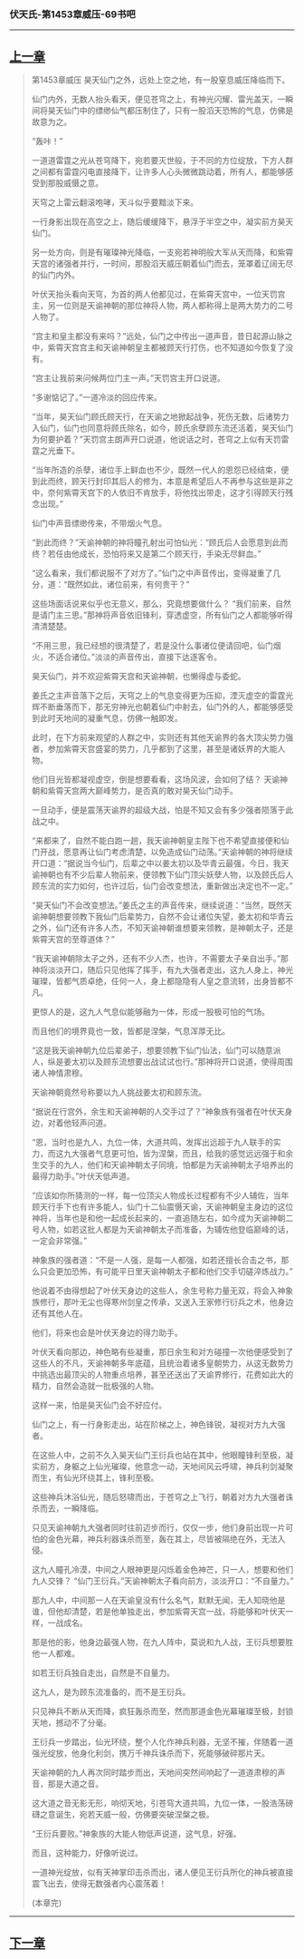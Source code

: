 ### 伏天氏-第1453章威压-69书吧

--------
[上一章](./9ebe043c7f7d13622d0fb0b1406e9dcd.md)
--------


>
>
>
>第1453章威压
>昊天仙门之外，远处上空之地，有一股窒息威压降临而下。
>
>仙门内外，无数人抬头看天，便见苍穹之上，有神光闪耀、雷光盖天，一瞬间将昊天仙门中的缥缈仙气都压制住了，只有一股滔天恐怖的气息，仿佛是故意为之。
>
>“轰咔！”
>
>一道道雷霆之光从苍穹降下，宛若要灭世般，于不同的方位绽放，下方人群之间都有雷霆闪电直接降下，让许多人心头微微跳动着，所有人，都能够感受到那股威慑之意。
>
>天穹之上雷云翻滚咆哮，天斗似乎要黯淡下来。
>
>一行身影出现在高空之上，随后缓缓降下，悬浮于半空之中，凝实前方昊天仙门。
>
>另一处方向，则是有璀璨神光降临，一支宛若神明般大军从天而降，和紫霄天宫的诸强者并行，一时间，那股滔天威压朝着仙门而去，笼罩着辽阔无尽的仙门内外。
>
>叶伏天抬头看向天穹，为首的两人他都见过，在紫霄天宫中，一位天罚宫主，另一位则是天谕神朝的那位神将人物，两人都称得上是两大势力的二号人物了。
>
>“宫主和皇主都没有来吗？”远处，仙门之中传出一道声音，昔日起源山脉之中，紫霄天宫宫主和天谕神朝皇主都被顾天行打伤，也不知道如今恢复了没有。
>
>“宫主让我前来问候两位门主一声。”天罚宫主开口说道。
>
>“多谢惦记了。”一道冷淡的回应传来。
>
>“当年，昊天仙门顾氏顾天行，在天谕之地掀起战争，死伤无数，后诸势力入仙门，仙门也同意将顾氏除名，如今，顾氏余孽顾东流还活着，昊天仙门为何要护着？”天罚宫主朗声开口说道，他说话之时，苍穹之上似有天罚雷霆之光垂下。
>
>“当年所造的杀孽，诸位手上鲜血也不少，既然一代人的恩怨已经结束，便到此而终，顾天行封印其后人的修为，本意是希望后人不再参与这些是非之中，奈何紫霄天宫下的人依旧不肯放手，将他找出带走，这才引得顾天行残念出现。”
>
>仙门中声音缥缈传来，不带烟火气息。
>
>“到此而终？”天谕神朝的神将瞳孔射出可怕仙光：“顾氏后人会愿意到此而终？若任由他成长，恐怕将来又是第二个顾天行，手染无尽鲜血。”
>
>“这么看来，我们都说服不了对方了。”仙门之中声音传出，变得凝重了几分，道：“既然如此，诸位前来，有何贵干？”
>
>这些场面话说来似乎也无意义，那么，究竟想要做什么？
>“我们前来，自然是请门主三思。”那神将声音依旧锋利，穿透虚空，所有仙门之人都能够听得清清楚楚。
>
>“不用三思，我已经想的很清楚了，若是没什么事诸位便请回吧，仙门烟火，不适合诸位。”淡淡的声音传出，直接下达逐客令。
>
>昊天仙门，并不欢迎紫霄天宫和天谕神朝，也懒得虚与委蛇。
>
>姜氏之主声音落下之后，天穹之上的气息变得更为压抑，湮灭虚空的雷霆光辉不断垂落而下，那无穷神光也朝着仙门中射去，仙门外的人，都能够感受到此时天地间的凝重气息，仿佛一触即发。
>
>此时，在下方前来观望的人群之中，实则还有其他天谕界的各大顶尖势力强者，参加紫霄天宫盛宴的势力，几乎都到了这里，甚至是诸妖界的大能人物。
>
>他们目光皆都凝视虚空，倒是想要看看，这场风波，会如何了结？
>天谕神朝和紫霄天宫两大巅峰势力，是否真的敢对昊天仙门动手。
>
>一旦动手，便是震荡天谕界的超级大战，怕是不知又会有多少强者陨落于此战之中。
>
>“来都来了，自然不能白跑一趟，我天谕神朝皇主陛下也不希望直接便和仙门开战，愿意再让仙门考虑清楚，以免造成仙门动荡。”天谕神朝的神将继续开口道：“据说当今仙门，后辈之中以姜太初以及华青云最强，今日，我天谕神朝也有不少后辈人物前来，便领教下仙门顶尖妖孽人物，以及顾氏后人顾东流的实力如何，也许过后，仙门会改变想法，重新做出决定也不一定。”
>
>“昊天仙门不会改变想法。”姜氏之主的声音传来，继续说道：“当然，既然天谕神朝想要领教下我仙门后辈势力，自然不会让诸位失望，姜太初和华青云之外，仙门还有许多人杰，不知天谕神朝谁想要来领教，是神朝太子，还是紫霄天宫的至尊道体？”
>
>“我天谕神朝除太子之外，还有不少人杰，也许，不需要太子亲自出手。”那神将淡淡开口，随后只见他挥了挥手，有九大强者走出，这九人身上，神光璀璨，皆都气质卓绝，任何一人，身上都隐隐有人皇之意流转，出身皆都不凡。
>
>更惊人的是，这九人气息似能够融为一体，形成一股极可怕的气场。
>
>而且他们的境界竟也一致，皆都是涅槃，气息浑厚无比。
>
>“这是我天谕神朝九位后辈弟子，想要领教下仙门仙法，仙门可以随意派人，纵是姜太初以及顾东流想要出战试试也行。”那神将开口说道，使得周围诸人神情肃穆。
>
>天谕神朝竟然号称要以九人挑战姜太初和顾东流。
>
>“据说在行宫外，余生和天谕神朝的人交手过了？”神象族有强者在叶伏天身边，对着他轻声问道。
>
>“恩，当时也是九人，九位一体，大道共鸣，发挥出远超于九人联手的实力，而这九大强者气息更可怕，皆为涅槃，而且，给我的感觉远远强于和余生交手的九人，他们和天谕神朝太子同境，怕都是为天谕神朝太子培养出的最得力助手。”叶伏天低声道。
>
>“应该如你所猜测的一样，每一位顶尖人物成长过程都有不少人辅佐，当年顾天行手下也有许多能人，仙门十二仙震慑天谕，天谕神朝皇主身边的这位神将，当年也是和他一起成长起来的，一直追随左右，如今成为天谕神朝二号人物，如若这批人都是为天谕神朝太子而准备，为辅佐他登临巅峰的话，一定会非常强。”
>
>神象族的强者道：“不是一人强，是每一人都强，如若还擅长合击之书，那么只会更加恐怖，有可能平日里天谕神朝太子都和他们交手切磋淬炼战力。”
>
>他说着不由得想起了叶伏天身边的这些人，余生号称力量无双，将会入神象族修行，那叶无尘也得寒州剑皇之传承，又送入王家修行衍兵之术，他身边还有其他人在。
>
>他们，将来也会是叶伏天身边的得力助手。
>
>叶伏天看向那边，神色略有些凝重，那日余生和对方碰撞一次他便感受到了这些人的不凡，天谕神朝多年底蕴，且统治着诸多皇朝势力，从这无数势力中挑选出最顶尖的人物重点培养，甚至还送出了天谕界修行，花费如此大的精力，自然会造就一批极强的人物。
>
>这样一来，怕是昊天仙门会不好应付。
>
>仙门之上，有一行身影走出，站在阶梯之上，神色锋锐，凝视对方九大强者。
>
>在这些人中，之前不久入昊天仙门王衍兵也站在其中，他眼瞳锋利至极，凝实前方，身躯之上仙光璀璨，他意念一动，天地间风云呼啸，神兵利剑凝聚而生，有仙光环绕其上，锋利至极。
>
>这些神兵沐浴仙光，随后怒啸而出，于苍穹之上飞行，朝着对方九大强者诛杀而去，一瞬降临。
>
>只见天谕神朝九大强者同时往前迈步而行，仅仅一步，他们身前出现一片可怕的金色光幕，神兵利器诛杀而至，轰在其上，尽皆被隔绝在外，无法入侵。
>
>这九人瞳孔冷漠，中间之人眼神更是闪烁着金色神芒，只一人，想要和他们九人交锋？
>“仙门王衍兵。”天谕神朝太子看向前方，淡淡开口：“不自量力。”
>
>那九人中，中间那一人在天谕皇没有什么名气，默默无闻，无人知晓他是谁，但他却清楚，若是他单独走出，参加紫霄天宫一战，将能够和叶伏天一样，一战成名。
>
>那是他的影，他身边最强人物，在九人阵中，莫说和九人战，王衍兵想要胜他一人都难。
>
>如若王衍兵独自走出，自然是不自量力。
>
>这九人，是为顾东流准备的，而不是王衍兵。
>
>只见神兵不断从天而降，疯狂轰杀而至，然而那道金色光幕璀璨至极，封锁天地，撼动不了分毫。
>
>王衍兵一步踏出，仙光环绕，整个人化作神兵利器，无坚不摧，伴随着一道强光绽放，他身化利剑，携万千神兵诛杀而下，死能够破碎那片天。
>
>天谕神朝的九人再次同时踏步而出，天地间突然间响起了一道道肃穆的声音，那是大道之音。
>
>这大道之音无影无形，响彻天地，引苍穹大道共鸣，九位一体，一股浩荡磅礴之意诞生，宛若天威一般，仿佛要突破涅槃之极。
>
>“王衍兵要败。”神象族的大能人物低声说道，这气息，好强。
>
>而且，这种能力，好像听说过。
>
>一道神光绽放，似有天神掌印击杀而出，诸人便见王衍兵所化的神兵被直接震飞出去，使得无数强者内心震荡着！
>
>(本章完)
>
>

--------
[下一章](./f649d4bbc92fd84a6f743140c956e70e.md)
--------
